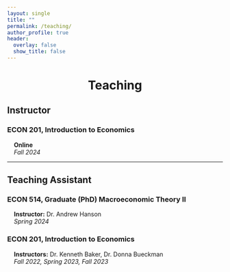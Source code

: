 ```yaml
---
layout: single
title: ""
permalink: /teaching/
author_profile: true
header:
  overlay: false
  show_title: false
---
```


<h1 style="text-align: center;">Teaching</h1>

## Instructor

### ECON 201, Introduction to Economics  
&nbsp;&nbsp;&nbsp;&nbsp;**Online**  
&nbsp;&nbsp;&nbsp;&nbsp;*Fall 2024*

---

## Teaching Assistant

### ECON 514, Graduate (PhD) Macroeconomic Theory II  
&nbsp;&nbsp;&nbsp;&nbsp;**Instructor:** Dr. Andrew Hanson  
&nbsp;&nbsp;&nbsp;&nbsp;*Spring 2024*

### ECON 201, Introduction to Economics  
&nbsp;&nbsp;&nbsp;&nbsp;**Instructors:** Dr. Kenneth Baker, Dr. Donna Bueckman  
&nbsp;&nbsp;&nbsp;&nbsp;*Fall 2022, Spring 2023, Fall 2023*
